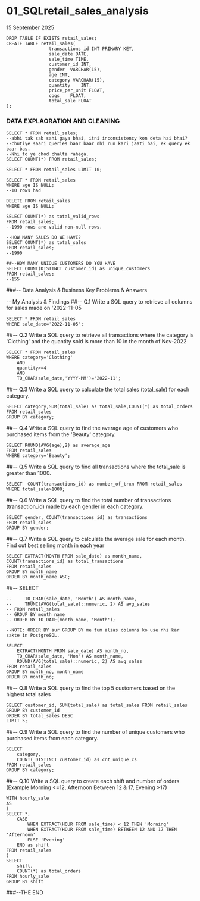 # 01_SQLretail_sales_analysis
15 September 2025
```
DROP TABLE IF EXISTS retail_sales;
CREATE TABLE retail_sales(
 				transactions_id INT PRIMARY KEY,	
                sale_date DATE,	 
                sale_time TIME,	
                customer_id	INT,
                gender	VARCHAR(15),
                age	INT,
                category VARCHAR(15),	
                quantity	INT,
                price_per_unit FLOAT,	
                cogs	FLOAT,
                total_sale FLOAT
);
```
### DATA EXPLAORATION AND CLEANING
```
SELECT * FROM retail_sales;
--abhi tak sab sahi gaya bhai, itni inconsistency kon deta hai bhai?
--chutiye saari queries baar baar nhi run kari jaati hai, ek query ek baar bas.
--Nhi to ye chod chalta rahega.
SELECT COUNT(*) FROM retail_sales;

SELECT * FROM retail_sales LIMIT 10;

SELECT * FROM retail_sales
WHERE age IS NULL;
--10 rows had 

DELETE FROM retail_sales
WHERE age IS NULL;

SELECT COUNT(*) as total_valid_rows 
FROM retail_sales;
--1990 rows are valid non-null rows.

--HOW MANY SALES DO WE HAVE?
SELECT COUNT(*) as total_sales
FROM retail_sales;
--1990

##--HOW MANY UNIQUE CUSTOMERS DO YOU HAVE
SELECT COUNT(DISTINCT customer_id) as unique_customers
FROM retail_sales;
--155
```
###-- Data Analysis & Business Key Problems & Answers

-- My Analysis & Findings
##-- Q.1 Write a SQL query to retrieve all columns for sales made on '2022-11-05
```
SELECT * FROM retail_sales 
WHERE sale_date='2022-11-05';
```
##-- Q.2 Write a SQL query to retrieve all transactions where the category is 'Clothing' and the quantity sold is more than 10 in the month of Nov-2022
```
SELECT * FROM retail_sales
WHERE category='Clothing'	
	AND
	quantity>=4
	AND
	TO_CHAR(sale_date,'YYYY-MM')='2022-11';
```
##-- Q.3 Write a SQL query to calculate the total sales (total_sale) for each category.
```
SELECT category,SUM(total_sale) as total_sale,COUNT(*) as total_orders
FROM retail_sales
GROUP BY category;
```

##-- Q.4 Write a SQL query to find the average age of customers who purchased items from the 'Beauty' category.
```
SELECT ROUND(AVG(age),2) as average_age
FROM retail_sales
WHERE category='Beauty';
```

##-- Q.5 Write a SQL query to find all transactions where the total_sale is greater than 1000.
```
SELECT  COUNT(transactions_id) as number_of_trxn FROM retail_sales
WHERE total_sale>1000;
```

##-- Q.6 Write a SQL query to find the total number of transactions (transaction_id) made by each gender in each category.
```
SELECT gender, COUNT(transactions_id) as transactions
FROM retail_sales
GROUP BY gender;
```

##-- Q.7 Write a SQL query to calculate the average sale for each month. Find out best selling month in each year
```
SELECT EXTRACT(MONTH FROM sale_date) as month_name, COUNT(transactions_id) as total_transactions
FROM retail_sales
GROUP BY month_name
ORDER BY month_name ASC;
```

##-- SELECT 
```
--     TO_CHAR(sale_date, 'Month') AS month_name,
--     TRUNC(AVG(total_sale)::numeric, 2) AS avg_sales
-- FROM retail_sales
-- GROUP BY month_name
-- ORDER BY TO_DATE(month_name, 'Month');  

--NOTE: ORDER BY aur GROUP BY me tum alias columns ko use nhi kar sakte in PostgreSQL.

SELECT 
    EXTRACT(MONTH FROM sale_date) AS month_no,
    TO_CHAR(sale_date, 'Mon') AS month_name,
    ROUND(AVG(total_sale)::numeric, 2) AS avg_sales
FROM retail_sales
GROUP BY month_no, month_name
ORDER BY month_no;
```

##-- Q.8 Write a SQL query to find the top 5 customers based on the highest total sales 
```
SELECT customer_id, SUM(total_sale) as total_sales FROM retail_sales
GROUP BY customer_id
ORDER BY total_sales DESC
LIMIT 5;
```


##-- Q.9 Write a SQL query to find the number of unique customers who purchased items from each category.
```
SELECT 
    category,    
    COUNT( DISTINCT customer_id) as cnt_unique_cs
FROM retail_sales
GROUP BY category;
```
##-- Q.10 Write a SQL query to create each shift and number of orders (Example Morning <=12, Afternoon Between 12 & 17, Evening >17)

```
WITH hourly_sale
AS
(
SELECT *,
    CASE
        WHEN EXTRACT(HOUR FROM sale_time) < 12 THEN 'Morning'
        WHEN EXTRACT(HOUR FROM sale_time) BETWEEN 12 AND 17 THEN 'Afternoon'
        ELSE 'Evening'
    END as shift
FROM retail_sales
)
SELECT 
    shift,
    COUNT(*) as total_orders    
FROM hourly_sale
GROUP BY shift
```
###--THE END
